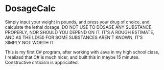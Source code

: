 # DosageCalc
Simply input your weight in pounds, and press your drug of choice, and calculate the lethal dosage. DO NOT USE TO DOSAGE ANY SUBSTANCE PROPERLY, NOR SHOULD YOU DEPEND ON IT. IT'S A ROUGH ESTIMATE, AND AS THE LD/50 FOR SOME SUBSTANCES AREN'T KNOWN, IT'S SIMPLY NOT WORTH IT.





This is my first C# program, after working with Java in my high school class, I realized that C# is much nicer, and built this in maybe 15 minutes. Constructive criticism is appriciated.
